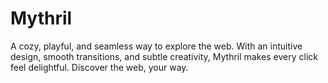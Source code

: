 # Mythril
A cozy, playful, and seamless way to explore the web. With an intuitive design, smooth transitions, and subtle creativity, Mythril makes every click feel delightful. Discover the web, your way.

